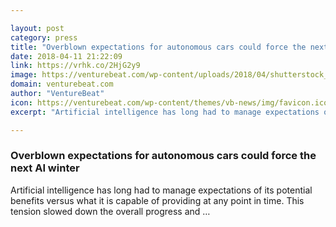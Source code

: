 ```yaml
---

layout: post
category: press
title: "Overblown expectations for autonomous cars could force the next AI winter"
date: 2018-04-11 21:22:09
link: https://vrhk.co/2HjG2y9
image: https://venturebeat.com/wp-content/uploads/2018/04/shutterstock_7223891081-e1523420049245.jpg?fit=1200%2C800&strip=all
domain: venturebeat.com
author: "VentureBeat"
icon: https://venturebeat.com/wp-content/themes/vb-news/img/favicon.ico
excerpt: "Artificial intelligence has long had to manage expectations of its potential benefits versus what it is capable of providing at any point in time. This tension slowed down the overall progress and …"

---
```


### Overblown expectations for autonomous cars could force the next AI winter

Artificial intelligence has long had to manage expectations of its potential benefits versus what it is capable of providing at any point in time. This tension slowed down the overall progress and …